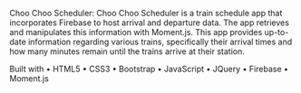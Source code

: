 Choo Choo Scheduler: 
Choo Choo Scheduler is a train schedule app that incorporates Firebase to host arrival and departure data. The app retrieves and manipulates this information with Moment.js. This app provides up-to-date information regarding various trains, specifically their arrival times and how many minutes remain until the trains arrive at their station.

Built with
• HTML5
• CSS3
• Bootstrap
• JavaScript
• JQuery
• Firebase
• Moment.js